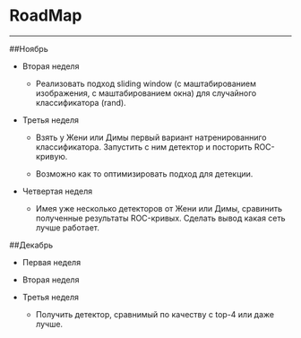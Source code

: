 # RoadMap

----------------

##Ноябрь
- Вторая неделя
   - Реализовать подход sliding window (с маштабированием изображения, с маштабированием окна) для случайного классификатора (rand).


- Третья неделя
   - Взять у Жени или Димы первый вариант натренированниго классификатора. Запустить с ним детектор и посторить ROC-кривую.

   - Возможно как то оптимизировать подход для детекции.

- Четвертая неделя

   - Имея уже несколько детекторов от Жени или Димы, сравинить полученные результаты ROC-кривых. Сделать вывод какая сеть лучше работает. 


##Декабрь
- Первая неделя

- Вторая неделя

- Третья неделя
  - Получить детектор, сравнимый по качеству с top-4 или даже лучше.


